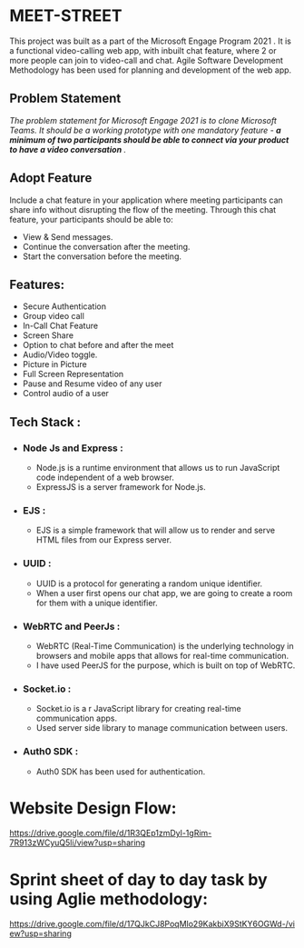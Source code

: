 # MEET-STREET
This project was built as a part of the Microsoft Engage Program 2021 .
It is a functional video-calling web app, with inbuilt chat feature, where 2 or more people can join to video-call and chat.
Agile Software Development Methodology has been used for planning and development of the web app.


## Problem Statement 

 *The problem statement for Microsoft Engage 2021 is to clone Microsoft Teams. 
 It should be a working prototype with one mandatory feature - **a minimum of two participants should be able to connect via your product to have a video conversation** .*

## Adopt Feature

 Include a chat feature in your application where meeting participants can share info without disrupting the flow of the meeting. 
 Through this chat feature, your participants should be able to: 
   
   - View & Send messages.
   - Continue the conversation after the meeting.
   - Start the conversation before the meeting.
   
## Features:
  - Secure Authentication 
  - Group video call
  - In-Call Chat Feature
  - Screen Share 
  - Option to chat before and after the meet
  - Audio/Video toggle.
  - Picture in Picture
  - Full Screen Representation
  - Pause and Resume video of any user
  - Control audio of a user


## Tech Stack :

- ### Node Js and Express :
  
  - Node.js is a runtime environment that allows us to run JavaScript code independent of a web browser.
  - ExpressJS is a server framework for Node.js.
  
- ### EJS :
   
   - EJS  is a simple framework that will allow us to render and serve HTML files from our Express server.
  
- ### UUID :
    
    - UUID is a protocol for generating a random unique identifier. 
    - When a user first opens our chat app, we are going to create a room for them with a unique identifier.

- ### WebRTC and PeerJs :
       
     - WebRTC (Real-Time Communication) is the underlying technology in browsers and mobile apps that allows for real-time communication.
     - I have used PeerJS for the purpose, which is built on top of WebRTC.

- ### Socket.io :
      
     - Socket.io is a r JavaScript library for creating real-time communication apps.
     - Used server side library to manage communication between users.
     
     
 - ### Auth0 SDK :
       
     - Auth0 SDK has been used for authentication.
     
     
  # Website Design Flow:
  https://drive.google.com/file/d/1R3QEp1zmDyl-1gRim-7R913zWCyuQ5li/view?usp=sharing
     
  # Sprint sheet of day to day task by using Aglie methodology:
  https://drive.google.com/file/d/17QJkCJ8PoqMlo29KakbiX9StKY6OGWd-/view?usp=sharing
    
